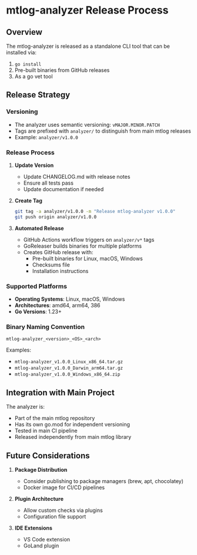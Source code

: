 # mtlog-analyzer Release Process

## Overview

The mtlog-analyzer is released as a standalone CLI tool that can be installed via:
1. `go install` 
2. Pre-built binaries from GitHub releases
3. As a go vet tool

## Release Strategy

### Versioning
- The analyzer uses semantic versioning: `vMAJOR.MINOR.PATCH`
- Tags are prefixed with `analyzer/` to distinguish from main mtlog releases
- Example: `analyzer/v1.0.0`

### Release Process

1. **Update Version**
   - Update CHANGELOG.md with release notes
   - Ensure all tests pass
   - Update documentation if needed

2. **Create Tag**
   ```bash
   git tag -a analyzer/v1.0.0 -m "Release mtlog-analyzer v1.0.0"
   git push origin analyzer/v1.0.0
   ```

3. **Automated Release**
   - GitHub Actions workflow triggers on `analyzer/v*` tags
   - GoReleaser builds binaries for multiple platforms
   - Creates GitHub release with:
     - Pre-built binaries for Linux, macOS, Windows
     - Checksums file
     - Installation instructions

### Supported Platforms

- **Operating Systems**: Linux, macOS, Windows
- **Architectures**: amd64, arm64, 386
- **Go Versions**: 1.23+

### Binary Naming Convention
```
mtlog-analyzer_<version>_<OS>_<arch>
```

Examples:
- `mtlog-analyzer_v1.0.0_Linux_x86_64.tar.gz`
- `mtlog-analyzer_v1.0.0_Darwin_arm64.tar.gz`
- `mtlog-analyzer_v1.0.0_Windows_x86_64.zip`

## Integration with Main Project

The analyzer is:
- Part of the main mtlog repository
- Has its own go.mod for independent versioning
- Tested in main CI pipeline
- Released independently from main mtlog library

## Future Considerations

1. **Package Distribution**
   - Consider publishing to package managers (brew, apt, chocolatey)
   - Docker image for CI/CD pipelines

2. **Plugin Architecture**
   - Allow custom checks via plugins
   - Configuration file support

3. **IDE Extensions**
   - VS Code extension
   - GoLand plugin